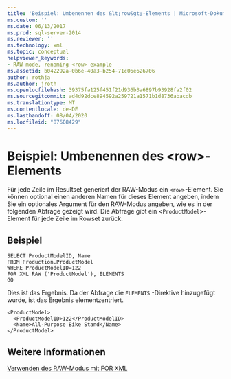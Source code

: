 ```yaml
---
title: 'Beispiel: Umbenennen des &lt;row&gt;-Elements | Microsoft-Dokumentation'
ms.custom: ''
ms.date: 06/13/2017
ms.prod: sql-server-2014
ms.reviewer: ''
ms.technology: xml
ms.topic: conceptual
helpviewer_keywords:
- RAW mode, renaming <row> example
ms.assetid: b042292a-0b6e-40a3-b254-71c06e626706
author: rothja
ms.author: jroth
ms.openlocfilehash: 39375fa125f451f21d936b3a6897b93928fa2f02
ms.sourcegitcommit: ad4d92dce894592a259721a1571b1d8736abacdb
ms.translationtype: MT
ms.contentlocale: de-DE
ms.lasthandoff: 08/04/2020
ms.locfileid: "87608429"
---
```

# <a name="example-renaming-the-ltrowgt-element"></a>Beispiel: Umbenennen des &lt;row&gt;-Elements
  Für jede Zeile im Resultset generiert der RAW-Modus ein `<row>`-Element. Sie können optional einen anderen Namen für dieses Element angeben, indem Sie ein optionales Argument für den RAW-Modus angeben, wie es in der folgenden Abfrage gezeigt wird. Die Abfrage gibt ein <`ProductModel`>-Element für jede Zeile im Rowset zurück.  
  
## <a name="example"></a>Beispiel  
  
```  
SELECT ProductModelID, Name   
FROM Production.ProductModel  
WHERE ProductModelID=122  
FOR XML RAW ('ProductModel'), ELEMENTS  
GO  
```  
  
 Dies ist das Ergebnis. Da der Abfrage die `ELEMENTS` -Direktive hinzugefügt wurde, ist das Ergebnis elementzentriert.  
  
```  
<ProductModel>  
  <ProductModelID>122</ProductModelID>  
  <Name>All-Purpose Bike Stand</Name>  
</ProductModel>   
```  
  
## <a name="see-also"></a>Weitere Informationen  
 [Verwenden des RAW-Modus mit FOR XML](use-raw-mode-with-for-xml.md)  
  
  
